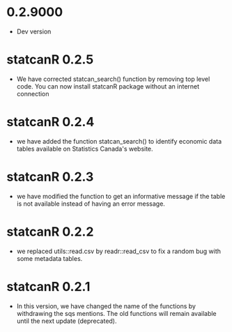 # 0.2.9000

* Dev version

# statcanR 0.2.5

* We have corrected statcan_search() function by removing top level code. You can now install statcanR package without an internet connection

# statcanR 0.2.4

* we have added the function statcan_search() to identify economic data tables available on Statistics Canada's website.

# statcanR 0.2.3

* we have modified the function to get an informative message if the table is not available instead of having an error message.

# statcanR 0.2.2

* we replaced utils::read.csv by readr::read_csv to fix a random bug with some metadata tables.

# statcanR 0.2.1

* In this version, we have changed the name of the functions by withdrawing the sqs mentions. The old functions will remain available until the next update (deprecated).
